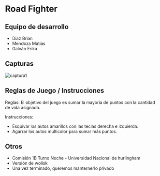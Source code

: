 # Road Fighter

## Equipo de desarrollo

- Diaz Brian
- Mendoza Matias
- Galván Erika

## Capturas

![captura1](https://github.com/obj1-unahur-2024s1/TPGameIntegrador-grupete-de-objetos/assets/141975201/08adc479-fdfe-444a-aca0-01e043ecdfb7)


## Reglas de Juego / Instrucciones

Reglas:
El objetivo del juego es sumar la mayoria de puntos con la cantidad de vida asignada.

Instrucciones:
- Esquivar los autos amarillos con las teclas derecha e izquierda.
- Agarrar los autos multicolor para sumar más puntos.


## Otros

- Comisión 1B Turno Noche - Universidad Nacional de hurlingham
- Versión de wollok
- Una vez terminado, queremos manternerlo privado
